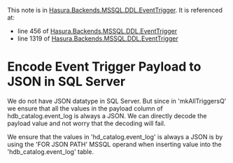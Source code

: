 This note is in [Hasura.Backends.MSSQL.DDL.EventTrigger](https://github.com/hasura/graphql-engine/blob/master/server/src-lib/Hasura/Backends/MSSQL/DDL/EventTrigger.hs#L1359).
It is referenced at:
  - line 456 of [Hasura.Backends.MSSQL.DDL.EventTrigger](https://github.com/hasura/graphql-engine/blob/master/server/src-lib/Hasura/Backends/MSSQL/DDL/EventTrigger.hs#L456)
  - line 1319 of [Hasura.Backends.MSSQL.DDL.EventTrigger](https://github.com/hasura/graphql-engine/blob/master/server/src-lib/Hasura/Backends/MSSQL/DDL/EventTrigger.hs#L1319)

# Encode Event Trigger Payload to JSON in SQL Server

We do not have JSON datatype in SQL Server. But since in 'mkAllTriggersQ' we
ensure that all the values in the payload column of hdb_catalog.event_log is
always a JSON. We can directly decode the payload value and not worry that the
decoding will fail.

We ensure that the values in 'hd_catalog.event_log' is always a JSON is by using
the 'FOR JSON PATH' MSSQL operand when inserting value into the
'hdb_catalog.event_log' table.


